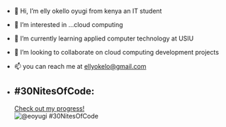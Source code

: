 - 👋 Hi, I’m elly okello oyugi from kenya an IT student 
- 👀 I’m interested in ...cloud computing 
- 🌱 I’m currently learning applied computer technology at USIU 
- 💞️ I’m looking to collaborate on cloud computing development projects 
- 📫 you can reach me at ellyokelo@gmail.com

- ## #30NitesOfCode:
  [Check out my progress!](https://www.codedex.io/@eoyugi/30-nites-of-code)  
  ![@eoyugi #30NitesOfCode](https://www.codedex.io/api/petStatus?user=eoyugi)

<!---
eoyugi/eoyugi is a ✨ special ✨ repository because its `README.md` (this file) appears on your GitHub profile.
You can click the Preview link to take a look at your changes.
--->
